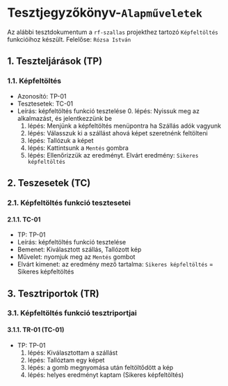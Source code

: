 # Tesztjegyzőkönyv-`Alapműveletek`

Az alábbi tesztdokumentum a `rf-szallas` projekthez tartozó `Képfeltöltés` funkcióihoz készült. Felelőse: `Rózsa István`

## 1. Teszteljárások (TP)

### 1.1. Képfeltöltés
- Azonosító: TP-01
- Tesztesetek: TC-01
- Leírás: képfeltöltés funkció tesztelése
    0. lépés: Nyissuk meg az alkalmazást, és jelentkezzünk be
    1. lépés: Menjünk a képfeltöltés menüpontra ha Szállás adók vagyunk
    2. lépés: Válasszuk ki a szállást ahová képet szeretnénk feltölteni
    3. lépés: Tallózuk a képet
    4. lépés: Kattintsunk a `Mentés` gombra
    5. lépés: Ellenőrizzük az eredményt. Elvárt eredmény: `Sikeres képfeltöltés`
## 2. Teszesetek (TC)

### 2.1. Képfeltöltés funkció tesztesetei

#### 2.1.1. TC-01
- TP: TP-01
- Leírás:  képfeltöltés funkció tesztelése
- Bemenet: Kiválasztott szállás, Tallózott kép
- Művelet: nyomjuk meg az `Mentés` gombot
- Elvárt kimenet: az eredmény mező tartalma: `Sikeres képfeltöltés` = Sikeres képfeltöltés

## 3. Tesztriportok (TR)

### 3.1. Képfeltöltés funkció tesztriportjai

#### 3.1.1. TR-01 (TC-01)
- TP: TP-01
    1. lépés: Kiválasztottam a szállást
    2. lépés: Tallóztam egy képet
    3. lépés: a gomb megnyomása után feltöltődött a kép
    4. lépés: helyes eredményt kaptam (Sikeres képfeltöltés)